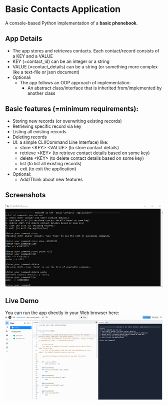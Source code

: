 # Basic Contacts Application
A console-based Python implementation of a **basic phonebook**.

## App Details
- The app stores and retrieves contacts. Each contact/record consists of a KEY and a VALUE
- KEY (=contact_id) can be an integer or a string
- VALUE (=contact_details) can be a string (or something more complex like a text-file 
  or json document)
- Optional:
  - The app follows an OOP approach of implementation:
    - An abstract class/interface that is inherited from/implemented by another class

## Basic features (=minimum requirements):
  - Storing new records (or overwriting existing records)
  - Retrieving specific record via key
  - Listing all existing records
  - Deleting records
  - UI: a simple CLI(Command Line Interface) like:
    - store \<KEY> \<VALUE> (to store contact details)
    - retrieve \<KEY> (to retrieve contact details based on some key)
    - delete \<KEY> (to delete contact details based on some key)
    - list (to list all existing records)
    - exit (to exit the application)
  - Optional:
    - Add/Think about new features

## Screenshots
<img alt="Image" width="700px" src="./Screenshot App.png" />

## Live Demo
You can run the app directly in your Web browser here:
[<img alt="Play Button" src="Repl Screenshot.png"/>](https://replit.com/@AlexDimitro0v/Basic-Contacts-Application)
